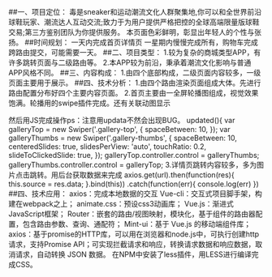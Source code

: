 ##一、项目定位：
	毒是sneaker和运动潮流文化人群聚集地,你可以和全世界前沿球鞋玩家、潮流达人互动交流;致力于为用户提供严格把控的全球高端限量版球鞋交易;第三方鉴别团队为你提供服务。
	本页面色彩鲜明，彰显出年轻人的个性与张扬。
##时间规划：
	一天内完成首页详情页
	一星期内慢慢完成所有，购物车完成跨路由提交，可能需要一天。
##二、项目类型：
	1.较为复杂的商城类型APP，有许多跳转页面与二级路由等。
	2.本APP较为前沿，秉承着潮流文化影响与普通APP风格不同。
##三、内容构成：
	1.由四个底部构成，二级页面内容较多，一级页面主要用于展示。
##四、技术分析：
	1.由四个路由渲染页面组成大体。先进行路由配置分布好四个主要内容页面。
	2.首页主要由一全屏轮播图组成，视觉效果饱满。轮播用的swipe插件完成。还有关联动图显示
		<div class="swiper-container gallery-top">
		<div class="swiper-wrapper">
			<div class="swiper-slide top"><img :src="arrList.title"></div>
			<div class="swiper-slide top" v-for="i in arrList.tp"  ><img :src="i"></div>
		</div>
	</div>
	<div class="swiper-container gallery-thumbs">
		<div class="swiper-wrapper">
			<div class="swiper-slide top"><img :src="arrList.title"></div>
			<div class="swiper-slide bottom" v-for="i in arrList.tp" ><img :src="i"></div>
		</div>
	</div>
	然后用JS完成操作ps：注意用updata不然会出现BUG。
	updated(){
		var galleryTop = new Swiper('.gallery-top', {
		spaceBetween: 10,
		});
		var galleryThumbs = new Swiper('.gallery-thumbs', {
		spaceBetween: 10,
		centeredSlides: true,
		slidesPerView: 'auto',
		touchRatio: 0.2,
		slideToClickedSlide: true,
		});
		galleryTop.controller.control = galleryThumbs;
		galleryThumbs.controller.control = galleryTop;
	3.详情页跳转内容较多，多为图片点击跳转。用后台获取数据来完成
			axios.get(url).then(function(res){
                this.source = res.data;
            }.bind(this))
            .catch(function(err){
                console.log(err)
            })
##四、技术应用：
 axios：完成本地数据的交互
 Vue-cli：交互式项目脚手架，构建在webpack之上；
 animate.css：预设css3动画库；
 Vue.js：渐进式JavaScript框架；
 Router：嵌套的路由/视图映射，模块化，基于组件的路由器配置，包含路由参数、查询、通配符；
 Mint-ui：基于 Vue.js 的移动端组件库；
 axios：基于promise的HTTP库，可以用在浏览器和node.js中，可执行创建http请求，支持Promise API；可实现拦截请求和响应，转换请求数据和响应数据，取消请求，自动转换 JSON 数据。
 在NPM中安装了less插件，用LESS进行编译完成CSS。
	
	